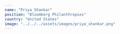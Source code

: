 ```yaml
---
name: "Priya Shankar"
position: "Bloomberg Philanthropies"
country: "United States"
image: "../../../assets/images/priya_shankar.png"
---
```

